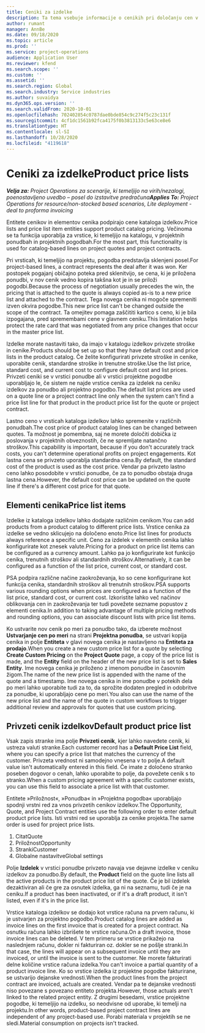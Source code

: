 ```yaml
---
title: Ceniki za izdelke
description: Ta tema vsebuje informacije o cenikih pri določanju cen v katalogu, ki se uporabljajo za ponudbe in pogodbe za projekte.
author: rumant
manager: AnnBe
ms.date: 09/18/2020
ms.topic: article
ms.prod: ''
ms.service: project-operations
audience: Application User
ms.reviewer: kfend
ms.search.scope: ''
ms.custom: ''
ms.assetid: ''
ms.search.region: Global
ms.search.industry: Service industries
ms.author: suvaidya
ms.dyn365.ops.version: ''
ms.search.validFrom: 2020-10-01
ms.openlocfilehash: 702402854c0787dae0bde854c9c274f5c23c131f
ms.sourcegitcommit: 4cf1dc1561b92fca4175f0b3813133c5e63ce8e6
ms.translationtype: HT
ms.contentlocale: sl-SI
ms.lasthandoff: 10/28/2020
ms.locfileid: "4119618"
---
```

# <a name="product-price-lists"></a><span data-ttu-id="f915a-103">Ceniki za izdelke</span><span class="sxs-lookup"><span data-stu-id="f915a-103">Product price lists</span></span>

<span data-ttu-id="f915a-104">_**Velja za:** Project Operations za scenarije, ki temeljijo na virih/nezalogi, poenostavljeno uvedbo – posel do izstavitve predračuna_</span><span class="sxs-lookup"><span data-stu-id="f915a-104">_**Applies To:** Project Operations for resource/non-stocked based scenarios, Lite deployment - deal to proforma invoicing_</span></span>

<span data-ttu-id="f915a-105">Entitete cenikov in elementov cenika podpirajo cene kataloga izdelkov.</span><span class="sxs-lookup"><span data-stu-id="f915a-105">Price lists and price list item entities support product catalog pricing.</span></span> <span data-ttu-id="f915a-106">Večinoma se ta funkcija uporablja za vrstice, ki temeljijo na katalogu, v projektnih ponudbah in projektnih pogodbah.</span><span class="sxs-lookup"><span data-stu-id="f915a-106">For the most part, this functionality is used for catalog-based lines on project quotes and project contracts.</span></span>

<span data-ttu-id="f915a-107">Pri vrsticah, ki temeljijo na projektu, pogodba predstavlja sklenjeni posel.</span><span class="sxs-lookup"><span data-stu-id="f915a-107">For project-based lines, a contract represents the deal after it was won.</span></span> <span data-ttu-id="f915a-108">Ker postopek pogajanj običajno poteka pred sklenitvijo, se cena, ki je priložena ponudbi, v nov cenik vedno kopira takšna kot je in se priloži pogodbi.</span><span class="sxs-lookup"><span data-stu-id="f915a-108">Because the process of negotiation usually precedes the win, the pricing that is attached to the quote is always copied as-is to a new price list and attached to the contract.</span></span> <span data-ttu-id="f915a-109">Tega novega cenika ni mogoče spremeniti izven okvira pogodbe.</span><span class="sxs-lookup"><span data-stu-id="f915a-109">This new price list can't be changed outside the scope of the contract.</span></span> <span data-ttu-id="f915a-110">Ta omejitev pomaga zaščititi kartico s ceno, ki je bila izpogajana, pred spremembami cene v glavnem ceniku.</span><span class="sxs-lookup"><span data-stu-id="f915a-110">This limitation helps protect the rate card that was negotiated from any price changes that occur in the master price list.</span></span>

<span data-ttu-id="f915a-111">Izdelke morate nastaviti tako, da imajo v katalogu izdelkov privzete stroške in cenike.</span><span class="sxs-lookup"><span data-stu-id="f915a-111">Products should be set up so that they have default cost and price lists in the product catalog.</span></span> <span data-ttu-id="f915a-112">Če želite konfigurirati privzete stroške in cenike, uporabite cenik, standardne stroške in trenutne stroške.</span><span class="sxs-lookup"><span data-stu-id="f915a-112">Use the list price, standard cost, and current cost to configure default cost and list prices.</span></span> <span data-ttu-id="f915a-113">Privzeti ceniki se v vrstici ponudbe ali v vrstici projektne pogodbe uporabljajo le, če sistem ne najde vrstice cenika za izdelek na ceniku izdelkov za ponudbo ali projektno pogodbo.</span><span class="sxs-lookup"><span data-stu-id="f915a-113">The default list prices are used on a quote line or a project contract line only when the system can't find a price list line for that product in the product price list for the quote or project contract.</span></span>

<span data-ttu-id="f915a-114">Lastno ceno v vrsticah kataloga izdelkov lahko spremenite v različnih ponudbah.</span><span class="sxs-lookup"><span data-stu-id="f915a-114">The cost price of product catalog lines can be changed between quotes.</span></span> <span data-ttu-id="f915a-115">Ta možnost je pomembna, saj ne morete določiti dobička iz poslovanja v projektnih obveznostih, če ne spremljate natančno stroškov.</span><span class="sxs-lookup"><span data-stu-id="f915a-115">This capability is important, because if you don't accurately track costs, you can't determine operational profits on project engagements.</span></span> <span data-ttu-id="f915a-116">Kot lastna cena se privzeto uporablja standardna cena.</span><span class="sxs-lookup"><span data-stu-id="f915a-116">By default, the standard cost of the product is used as the cost price.</span></span> <span data-ttu-id="f915a-117">Vendar pa privzeto lastno ceno lahko posodobite v vrstici ponudbe, če za to ponudbo obstaja druga lastna cena.</span><span class="sxs-lookup"><span data-stu-id="f915a-117">However, the default cost price can be updated on the quote line if there's a different cost price for that quote.</span></span>

## <a name="price-list-items"></a><span data-ttu-id="f915a-118">Elementi cenika</span><span class="sxs-lookup"><span data-stu-id="f915a-118">Price list items</span></span>

<span data-ttu-id="f915a-119">Izdelke iz kataloga izdelkov lahko dodajate različnim cenikom.</span><span class="sxs-lookup"><span data-stu-id="f915a-119">You can add products from a product catalog to different price lists.</span></span> <span data-ttu-id="f915a-120">Vrstice cenika za izdelke se vedno sklicujejo na določeno enoto.</span><span class="sxs-lookup"><span data-stu-id="f915a-120">Price list lines for products always reference a specific unit.</span></span> <span data-ttu-id="f915a-121">Ceno za izdelek v elementih cenika lahko konfigurirate kot znesek valute.</span><span class="sxs-lookup"><span data-stu-id="f915a-121">Pricing for a product on price list items can be configured as a currency amount.</span></span> <span data-ttu-id="f915a-122">Lahko pa jo konfigurirate kot funkcijo cenika, trenutnih stroškov ali standardnih stroškov.</span><span class="sxs-lookup"><span data-stu-id="f915a-122">Alternatively, it can be configured as a function of the list price, current cost, or standard cost.</span></span>

<span data-ttu-id="f915a-123">PSA podpira različne načine zaokroževanja, ko so cene konfigurirane kot funkcija cenika, standardnih stroškov ali trenutnih stroškov.</span><span class="sxs-lookup"><span data-stu-id="f915a-123">PSA supports various rounding options when prices are configured as a function of the list price, standard cost, or current cost.</span></span> <span data-ttu-id="f915a-124">Izkoristite lahko več načinov oblikovanja cen in zaokroževanja ter tudi povežete sezname popustov z elementi cenika.</span><span class="sxs-lookup"><span data-stu-id="f915a-124">In addition to taking advantage of multiple pricing methods and rounding options, you can associate discount lists with price list items.</span></span> 

<span data-ttu-id="f915a-125">Ko ustvarite nov cenik po meri za ponudbo tako, da izberete možnost **Ustvarjanje cen po meri** na strani **Projektna ponudba**, se ustvari kopija cenika in polje **Entiteta** v glavi novega cenika je nastavljeno na **Entiteta za prodajo**.</span><span class="sxs-lookup"><span data-stu-id="f915a-125">When you create a new custom price list for a quote by selecting **Create Custom Pricing** on the **Project Quote** page, a copy of the price list is made, and the **Entity** field on the header of the new price list is set to **Sales Entity**.</span></span> <span data-ttu-id="f915a-126">Ime novega cenika je priloženo z imenom ponudbe in časovnim žigom.</span><span class="sxs-lookup"><span data-stu-id="f915a-126">The name of the new price list is appended with the name of the quote and a timestamp.</span></span> <span data-ttu-id="f915a-127">Ime novega cenika in ime ponudbe v potekih dela po meri lahko uporabite tudi za to, da sprožite dodaten pregled in odobritve za ponudbe, ki uporabljajo cene po meri.</span><span class="sxs-lookup"><span data-stu-id="f915a-127">You also can use the name of the new price list and the name of the quote in custom workflows to trigger additional review and approvals for quotes that use custom pricing.</span></span>

 
## <a name="default-product-price-list"></a><span data-ttu-id="f915a-128">Privzeti cenik izdelkov</span><span class="sxs-lookup"><span data-stu-id="f915a-128">Default product price list</span></span>
<span data-ttu-id="f915a-129">Vsak zapis stranke ima polje **Privzeti cenik**, kjer lahko navedete cenik, ki ustreza valuti stranke.</span><span class="sxs-lookup"><span data-stu-id="f915a-129">Each customer record has a **Default Price List** field, where you can specify a price list that matches the currency of the customer.</span></span> <span data-ttu-id="f915a-130">Privzeta vrednost ni samodejno vnesena v to polje.</span><span class="sxs-lookup"><span data-stu-id="f915a-130">A default value isn't automatically entered in this field.</span></span> <span data-ttu-id="f915a-131">Če imate z določeno stranko poseben dogovor o cenah, lahko uporabite to polje, da povežete cenik s to stranko.</span><span class="sxs-lookup"><span data-stu-id="f915a-131">When a custom pricing agreement with a specific customer exists, you can use this field to associate a price list with that customer.</span></span>

<span data-ttu-id="f915a-132">Entitete »Priložnost«, »Ponudba« in »Projektna pogodba« uporabljajo spodnji vrstni red za vnos privzetih cenikov izdelkov.</span><span class="sxs-lookup"><span data-stu-id="f915a-132">The Opportunity, Quote, and Project Contract entities use the following order to enter default product price lists.</span></span> <span data-ttu-id="f915a-133">Isti vrstni red se uporablja za cenike projekta.</span><span class="sxs-lookup"><span data-stu-id="f915a-133">The same order is used for project price lists.</span></span>

1.  <span data-ttu-id="f915a-134">Citat</span><span class="sxs-lookup"><span data-stu-id="f915a-134">Quote</span></span>
2.  <span data-ttu-id="f915a-135">Priložnost</span><span class="sxs-lookup"><span data-stu-id="f915a-135">Opportunity</span></span>
3.  <span data-ttu-id="f915a-136">Stranki</span><span class="sxs-lookup"><span data-stu-id="f915a-136">Customer</span></span>
4.  <span data-ttu-id="f915a-137">Globalne nastavitve</span><span class="sxs-lookup"><span data-stu-id="f915a-137">Global settings</span></span> 

<span data-ttu-id="f915a-138">Polje **Izdelek** v vrstici ponudbe privzeto navaja vse dejavne izdelke v ceniku izdelkov za ponudbo.</span><span class="sxs-lookup"><span data-stu-id="f915a-138">By default, the **Product** field on the quote line lists all the active products in the product price list of the quote.</span></span> <span data-ttu-id="f915a-139">Če je bil izdelek dezaktiviran ali če gre za osnutek izdelka, ga ni na seznamu, tudi če je na ceniku.</span><span class="sxs-lookup"><span data-stu-id="f915a-139">If a product has been inactivated, or if it's a draft product, it isn't listed, even if it's in the price list.</span></span> 

<span data-ttu-id="f915a-140">Vrstice kataloga izdelkov se dodajo kot vrstice računa na prvem računu, ki je ustvarjen za projektno pogodbo.</span><span class="sxs-lookup"><span data-stu-id="f915a-140">Product catalog lines are added as invoice lines on the first invoice that is created for a project contract.</span></span> <span data-ttu-id="f915a-141">Na osnutku računa lahko izbrišete te vrstice računa.</span><span class="sxs-lookup"><span data-stu-id="f915a-141">On a draft invoice, those invoice lines can be deleted.</span></span> <span data-ttu-id="f915a-142">V tem primeru se vrstice prikažejo na naslednjem računu, dokler ni fakturiran oz. dokler se ne pošlje stranki.</span><span class="sxs-lookup"><span data-stu-id="f915a-142">In that case, the lines will appear on a subsequent invoice until they are invoiced, or until the invoice is sent to the customer.</span></span> <span data-ttu-id="f915a-143">Ne morete fakturirati delne količine vrstice računa izdelka.</span><span class="sxs-lookup"><span data-stu-id="f915a-143">You can't invoice a partial quantity of a product invoice line.</span></span> <span data-ttu-id="f915a-144">Ko so vrstice izdelka iz projektne pogodbe fakturirane, se ustvarijo dejanske vrednosti.</span><span class="sxs-lookup"><span data-stu-id="f915a-144">When the product lines from the project contract are invoiced, actuals are created.</span></span> <span data-ttu-id="f915a-145">Vendar pa te dejanske vrednosti niso povezane s povezano entiteto projekta.</span><span class="sxs-lookup"><span data-stu-id="f915a-145">However, those actuals aren't linked to the related project entity.</span></span> <span data-ttu-id="f915a-146">Z drugimi besedami, vrstice projektne pogodbe, ki temeljijo na izdelku, so neodvisne od uporabe, ki temelji na projektu.</span><span class="sxs-lookup"><span data-stu-id="f915a-146">In other words, product-based project contract lines are independent of any project-based use.</span></span> <span data-ttu-id="f915a-147">Porabi materiala v projektih se ne sledi.</span><span class="sxs-lookup"><span data-stu-id="f915a-147">Material consumption on projects isn't tracked.</span></span>
